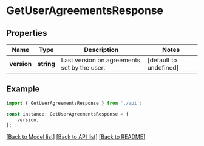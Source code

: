 # GetUserAgreementsResponse


## Properties

Name | Type | Description | Notes
------------ | ------------- | ------------- | -------------
**version** | **string** | Last version on agreements set by the user. | [default to undefined]

## Example

```typescript
import { GetUserAgreementsResponse } from './api';

const instance: GetUserAgreementsResponse = {
    version,
};
```

[[Back to Model list]](../README.md#documentation-for-models) [[Back to API list]](../README.md#documentation-for-api-endpoints) [[Back to README]](../README.md)
